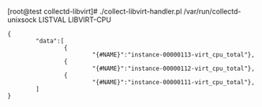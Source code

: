 
[root@test collectd-libvirt]# ./collect-libvirt-handler.pl /var/run/collectd-unixsock LISTVAL LIBVIRT-CPU

```
{
        "data":[
                {
                        "{#NAME}":"instance-00000113-virt_cpu_total"},
                {
                        "{#NAME}":"instance-00000112-virt_cpu_total"},
                {
                        "{#NAME}":"instance-00000111-virt_cpu_total"},
        ]
}
```
